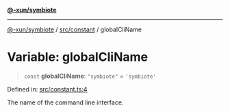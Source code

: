 [**@-xun/symbiote**](../../../README.md)

***

[@-xun/symbiote](../../../README.md) / [src/constant](../README.md) / globalCliName

# Variable: globalCliName

> `const` **globalCliName**: `"symbiote"` = `'symbiote'`

Defined in: [src/constant.ts:4](https://github.com/Xunnamius/symbiote/blob/5258a5e58c9282dd65c5ac4b37e65d4dd5e8274f/src/constant.ts#L4)

The name of the command line interface.
